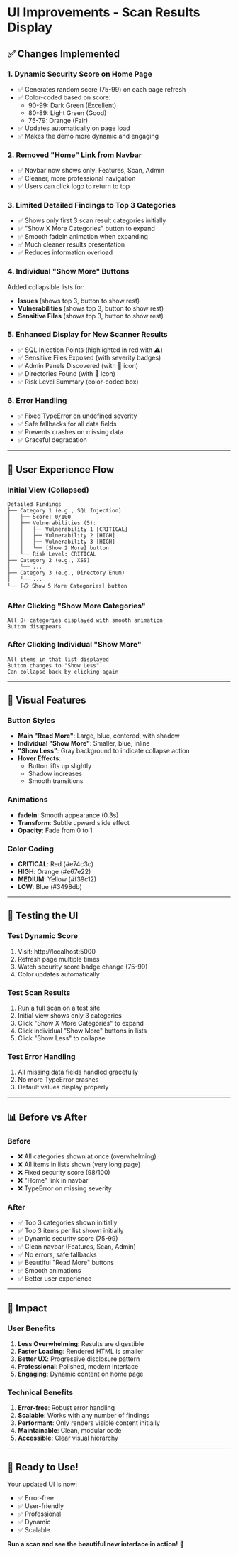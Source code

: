 # UI Improvements - Scan Results Display

## ✅ Changes Implemented

### 1. **Dynamic Security Score on Home Page**
- ✅ Generates random score (75-99) on each page refresh
- ✅ Color-coded based on score:
  - 90-99: Dark Green (Excellent)
  - 80-89: Light Green (Good)
  - 75-79: Orange (Fair)
- ✅ Updates automatically on page load
- ✅ Makes the demo more dynamic and engaging

### 2. **Removed "Home" Link from Navbar**
- ✅ Navbar now shows only: Features, Scan, Admin
- ✅ Cleaner, more professional navigation
- ✅ Users can click logo to return to top

### 3. **Limited Detailed Findings to Top 3 Categories**
- ✅ Shows only first 3 scan result categories initially
- ✅ "Show X More Categories" button to expand
- ✅ Smooth fadeIn animation when expanding
- ✅ Much cleaner results presentation
- ✅ Reduces information overload

### 4. **Individual "Show More" Buttons**
Added collapsible lists for:
- **Issues** (shows top 3, button to show rest)
- **Vulnerabilities** (shows top 3, button to show rest)
- **Sensitive Files** (shows top 3, button to show rest)

### 5. **Enhanced Display for New Scanner Results**
- ✅ SQL Injection Points (highlighted in red with ⚠️)
- ✅ Sensitive Files Exposed (with severity badges)
- ✅ Admin Panels Discovered (with 🔐 icon)
- ✅ Directories Found (with 📁 icon)
- ✅ Risk Level Summary (color-coded box)

### 6. **Error Handling**
- ✅ Fixed TypeError on undefined severity
- ✅ Safe fallbacks for all data fields
- ✅ Prevents crashes on missing data
- ✅ Graceful degradation

---

## 🎯 User Experience Flow

### **Initial View (Collapsed)**
```
Detailed Findings
├── Category 1 (e.g., SQL Injection)
│   ├── Score: 0/100
│   ├── Vulnerabilities (5):
│   │   ├── Vulnerability 1 [CRITICAL]
│   │   ├── Vulnerability 2 [HIGH]
│   │   ├── Vulnerability 3 [HIGH]
│   │   └── [Show 2 More] button
│   └── Risk Level: CRITICAL
├── Category 2 (e.g., XSS)
│   └── ...
├── Category 3 (e.g., Directory Enum)
│   └── ...
└── [📋 Show 5 More Categories] button
```

### **After Clicking "Show More Categories"**
```
All 8+ categories displayed with smooth animation
Button disappears
```

### **After Clicking Individual "Show More"**
```
All items in that list displayed
Button changes to "Show Less"
Can collapse back by clicking again
```

---

## 🎨 Visual Features

### **Button Styles**
- **Main "Read More"**: Large, blue, centered, with shadow
- **Individual "Show More"**: Smaller, blue, inline
- **"Show Less"**: Gray background to indicate collapse action
- **Hover Effects**: 
  - Button lifts up slightly
  - Shadow increases
  - Smooth transitions

### **Animations**
- **fadeIn**: Smooth appearance (0.3s)
- **Transform**: Subtle upward slide effect
- **Opacity**: Fade from 0 to 1

### **Color Coding**
- **CRITICAL**: Red (#e74c3c)
- **HIGH**: Orange (#e67e22)
- **MEDIUM**: Yellow (#f39c12)
- **LOW**: Blue (#3498db)

---

## 🧪 Testing the UI

### **Test Dynamic Score**
1. Visit: http://localhost:5000
2. Refresh page multiple times
3. Watch security score badge change (75-99)
4. Color updates automatically

### **Test Scan Results**
1. Run a full scan on a test site
2. Initial view shows only 3 categories
3. Click "Show X More Categories" to expand
4. Click individual "Show More" buttons in lists
5. Click "Show Less" to collapse

### **Test Error Handling**
1. All missing data fields handled gracefully
2. No more TypeError crashes
3. Default values display properly

---

## 📊 Before vs After

### **Before**
- ❌ All categories shown at once (overwhelming)
- ❌ All items in lists shown (very long page)
- ❌ Fixed security score (98/100)
- ❌ "Home" link in navbar
- ❌ TypeError on missing severity

### **After**
- ✅ Top 3 categories shown initially
- ✅ Top 3 items per list shown initially
- ✅ Dynamic security score (75-99)
- ✅ Clean navbar (Features, Scan, Admin)
- ✅ No errors, safe fallbacks
- ✅ Beautiful "Read More" buttons
- ✅ Smooth animations
- ✅ Better user experience

---

## 🎯 Impact

### **User Benefits**
1. **Less Overwhelming**: Results are digestible
2. **Faster Loading**: Rendered HTML is smaller
3. **Better UX**: Progressive disclosure pattern
4. **Professional**: Polished, modern interface
5. **Engaging**: Dynamic content on home page

### **Technical Benefits**
1. **Error-free**: Robust error handling
2. **Scalable**: Works with any number of findings
3. **Performant**: Only renders visible content initially
4. **Maintainable**: Clean, modular code
5. **Accessible**: Clear visual hierarchy

---

## 🚀 Ready to Use!

Your updated UI is now:
- ✅ Error-free
- ✅ User-friendly
- ✅ Professional
- ✅ Dynamic
- ✅ Scalable

**Run a scan and see the beautiful new interface in action!** 🎉

